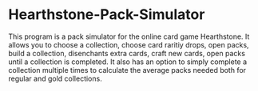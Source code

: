 Hearthstone-Pack-Simulator
==========================
This program is a pack simulator for the online card game Hearthstone. It allows you to choose a collection, choose card raritiy drops, open packs, build a collection, disenchants extra cards, craft new cards, open packs until a collection is completed. It also has an option to simply complete a collection multiple times to calculate the average packs needed both for regular and gold collections.
